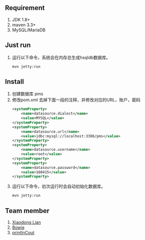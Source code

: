 ## Requirement
1. JDK 1.8+
1. maven 3.3+
1. MySQL/MariaDB
## Just run
1. 运行以下命令，系统会在内存总生成hsqldb数据库。
	```bash
	mvn jetty:run
	```
## Install
1. 创建数据库 pms
1. 修改pom.xml 去掉下面一段的注释，并修改对应的URL，账户，密码
    ```xml
    <systemProperty>
        <name>datasource.dialect</name>
        <value>MYSQL</value>
    </systemProperty>
    <systemProperty>
        <name>datasource.url</name>
        <value>jdbc:mysql://localhost:3306/pms</value>
    </systemProperty>
    <systemProperty>
        <name>datasource.username</name>
        <value>root</value>
    </systemProperty>
    <systemProperty>
        <name>datasource.password</name>
        <value>160415</value>
    </systemProperty>
    ```
1. 运行以下命令，初次运行时会自动初始化数据库。
	```bash
	mvn jetty:run
	```

## Team member
1. [Xiaodong Lian](https://github.com/donnelian)
1. [Bowie](https://github.com/Carbine416)
1. [printlnCout](https://github.com/printlnCout)